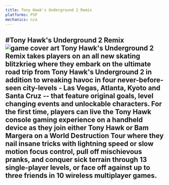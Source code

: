 ```yaml
---
title: Tony Hawk's Underground 2 Remix
platforms: PSP
mechanics: n/a
---
```

#Tony Hawk's Underground 2 Remix
![game cover art](//images.igdb.com/igdb/image/upload/t_thumb/qocr7hwltlvqypoekbuo.jpg "Logo Title Text 1")
Tony Hawk's Underground 2 Remix takes players on an all new skating blitzkrieg where they embark on the ultimate road trip from Tony Hawk's Underground 2 in addition to wreaking havoc in four never-before-seen city-levels - Las Vegas, Atlanta, Kyoto and Santa Cruz -- that feature original goals, level changing events and unlockable characters. For the first time, players can live the Tony Hawk console gaming experience on a handheld device as they join either Tony Hawk or Bam Margera on a World Destruction Tour where they nail insane tricks with lightning speed or slow motion focus control, pull off mischievous pranks, and conquer sick terrain through 13 single-player levels, or face off against up to three friends in 10 wireless multiplayer games.
-
